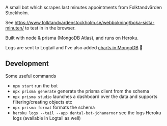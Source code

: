 A small bot which scrapes last minutes appointments from Folktandvården Stockholm.

See https://www.folktandvardenstockholm.se/webbokning/boka-sista-minuten/ to test in in the browser.

Built with node & prisma (MongoDB Atlas), and runs on Heroku.

Logs are sent to Logtail and I've also added [charts in MongoDB](https://charts.mongodb.com/charts-dental-bot-xfein/dashboards/62470c9e-a3ba-41a8-807e-ad240ff9ef7c) 🤯

## Development
Some useful commands
- `npm start` run the bot
- `npx prisma generate` generate the prisma client from the schema
- `npx prisma studio` launches a dashboard over the data and supports filtering/creating objects etc
- `npx prisma format` formats the schema
- `heroku logs --tail --app dental-bot-johanarnor` see the logs Heroku logs (available in Logtail as well)